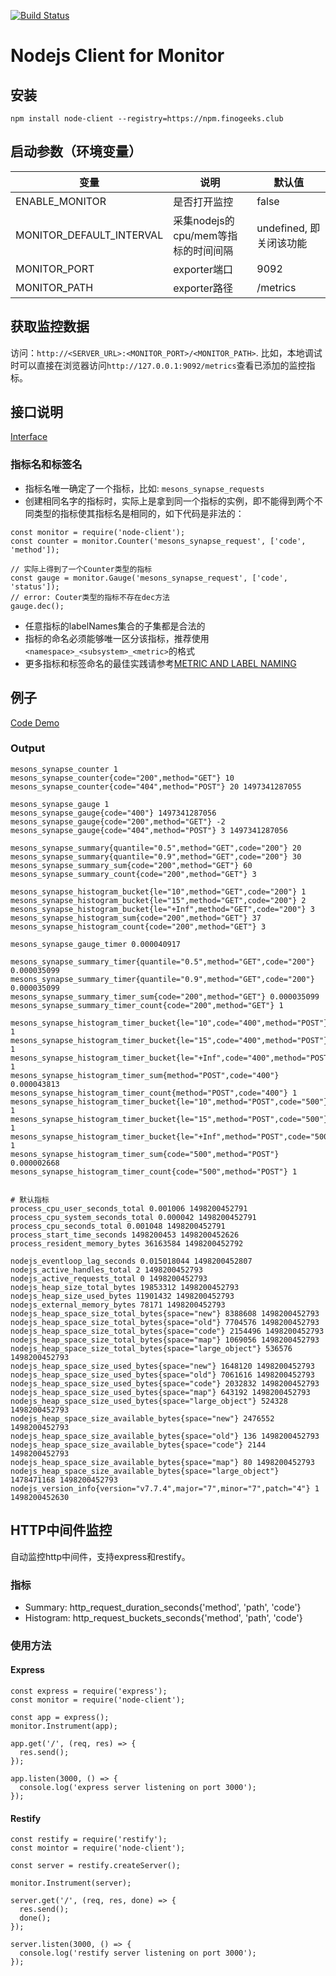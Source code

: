 [![Build Status](https://ci.finogeeks.club/api/badges/monitor/node-client/status.svg)](https://ci.finogeeks.club/monitor/node-client)
# Nodejs Client for Monitor
## 安装
```
npm install node-client --registry=https://npm.finogeeks.club
```
## 启动参数（环境变量）

变量|说明|默认值
---|---|---
ENABLE_MONITOR|是否打开监控|false
MONITOR_DEFAULT_INTERVAL|采集nodejs的cpu/mem等指标的时间间隔|undefined, 即关闭该功能
MONITOR_PORT|exporter端口|9092
MONITOR_PATH|exporter路径|/metrics

## 获取监控数据
访问：```http://<SERVER_URL>:<MONITOR_PORT>/<MONITOR_PATH>```.
比如，本地调试时可以直接在浏览器访问```http://127.0.0.1:9092/metrics```查看已添加的监控指标。

## 接口说明
[Interface](https://git.finogeeks.club/monitor/node-client/src/master/lib)
### 指标名和标签名
* 指标名唯一确定了一个指标，比如: ```mesons_synapse_requests```
* 创建相同名字的指标时，实际上是拿到同一个指标的实例，即不能得到两个不同类型的指标使其指标名是相同的，如下代码是非法的：

```
const monitor = require('node-client');
const counter = monitor.Counter('mesons_synapse_request', ['code', 'method']);

// 实际上得到了一个Counter类型的指标
const gauge = monitor.Gauge('mesons_synapse_request', ['code', 'status']);
// error: Couter类型的指标不存在dec方法
gauge.dec();
```

* 任意指标的labelNames集合的子集都是合法的
* 指标的命名必须能够唯一区分该指标，推荐使用```<namespace>_<subsystem>_<metric>```的格式
* 更多指标和标签命名的最佳实践请参考[METRIC AND LABEL NAMING](https://prometheus.io/docs/practices/naming/)

## 例子
[Code Demo](https://git.finogeeks.club/monitor/node-client/src/master/test/test_metrics.js)

### Output

```
mesons_synapse_counter 1
mesons_synapse_counter{code="200",method="GET"} 10
mesons_synapse_counter{code="404",method="POST"} 20 1497341287055

mesons_synapse_gauge 1
mesons_synapse_gauge{code="400"} 1497341287056
mesons_synapse_gauge{code="200",method="GET"} -2
mesons_synapse_gauge{code="404",method="POST"} 3 1497341287056

mesons_synapse_summary{quantile="0.5",method="GET",code="200"} 20
mesons_synapse_summary{quantile="0.9",method="GET",code="200"} 30
mesons_synapse_summary_sum{code="200",method="GET"} 60
mesons_synapse_summary_count{code="200",method="GET"} 3

mesons_synapse_histogram_bucket{le="10",method="GET",code="200"} 1
mesons_synapse_histogram_bucket{le="15",method="GET",code="200"} 2
mesons_synapse_histogram_bucket{le="+Inf",method="GET",code="200"} 3
mesons_synapse_histogram_sum{code="200",method="GET"} 37
mesons_synapse_histogram_count{code="200",method="GET"} 3

mesons_synapse_gauge_timer 0.000040917

mesons_synapse_summary_timer{quantile="0.5",method="GET",code="200"} 0.000035099
mesons_synapse_summary_timer{quantile="0.9",method="GET",code="200"} 0.000035099
mesons_synapse_summary_timer_sum{code="200",method="GET"} 0.000035099
mesons_synapse_summary_timer_count{code="200",method="GET"} 1

mesons_synapse_histogram_timer_bucket{le="10",code="400",method="POST"} 1
mesons_synapse_histogram_timer_bucket{le="15",code="400",method="POST"} 1
mesons_synapse_histogram_timer_bucket{le="+Inf",code="400",method="POST"} 1
mesons_synapse_histogram_timer_sum{method="POST",code="400"} 0.000043813
mesons_synapse_histogram_timer_count{method="POST",code="400"} 1
mesons_synapse_histogram_timer_bucket{le="10",method="POST",code="500"} 1
mesons_synapse_histogram_timer_bucket{le="15",method="POST",code="500"} 1
mesons_synapse_histogram_timer_bucket{le="+Inf",method="POST",code="500"} 1
mesons_synapse_histogram_timer_sum{code="500",method="POST"} 0.000002668
mesons_synapse_histogram_timer_count{code="500",method="POST"} 1


# 默认指标
process_cpu_user_seconds_total 0.001006 1498200452791
process_cpu_system_seconds_total 0.000042 1498200452791
process_cpu_seconds_total 0.001048 1498200452791
process_start_time_seconds 1498200453 1498200452626
process_resident_memory_bytes 36163584 1498200452792

nodejs_eventloop_lag_seconds 0.015018044 1498200452807
nodejs_active_handles_total 2 1498200452793
nodejs_active_requests_total 0 1498200452793
nodejs_heap_size_total_bytes 19853312 1498200452793
nodejs_heap_size_used_bytes 11901432 1498200452793
nodejs_external_memory_bytes 78171 1498200452793
nodejs_heap_space_size_total_bytes{space="new"} 8388608 1498200452793
nodejs_heap_space_size_total_bytes{space="old"} 7704576 1498200452793
nodejs_heap_space_size_total_bytes{space="code"} 2154496 1498200452793
nodejs_heap_space_size_total_bytes{space="map"} 1069056 1498200452793
nodejs_heap_space_size_total_bytes{space="large_object"} 536576 1498200452793
nodejs_heap_space_size_used_bytes{space="new"} 1648120 1498200452793
nodejs_heap_space_size_used_bytes{space="old"} 7061616 1498200452793
nodejs_heap_space_size_used_bytes{space="code"} 2032832 1498200452793
nodejs_heap_space_size_used_bytes{space="map"} 643192 1498200452793
nodejs_heap_space_size_used_bytes{space="large_object"} 524328 1498200452793
nodejs_heap_space_size_available_bytes{space="new"} 2476552 1498200452793
nodejs_heap_space_size_available_bytes{space="old"} 136 1498200452793
nodejs_heap_space_size_available_bytes{space="code"} 2144 1498200452793
nodejs_heap_space_size_available_bytes{space="map"} 80 1498200452793
nodejs_heap_space_size_available_bytes{space="large_object"} 1478471168 1498200452793
nodejs_version_info{version="v7.7.4",major="7",minor="7",patch="4"} 1 1498200452630
```

## HTTP中间件监控

自动监控http中间件，支持express和restify。

### 指标

* Summary: http_request_duration_seconds{'method', 'path', 'code'}
* Histogram: http_request_buckets_seconds{'method', 'path', 'code'}

### 使用方法
#### Express

```
const express = require('express');
const monitor = require('node-client');

const app = express();
monitor.Instrument(app);
    
app.get('/', (req, res) => {
  res.send();
});

app.listen(3000, () => {
  console.log('express server listening on port 3000');
});
```

#### Restify

```
const restify = require('restify');
const mointor = require('node-client');

const server = restify.createServer();

monitor.Instrument(server);

server.get('/', (req, res, done) => {
  res.send();
  done();
});

server.listen(3000, () => {
  console.log('restify server listening on port 3000');
});
```
